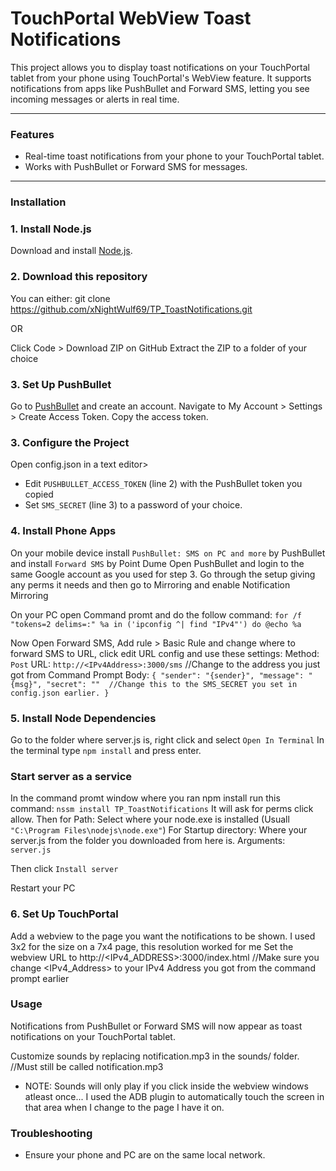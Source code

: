 # TouchPortal WebView Toast Notifications

This project allows you to display toast notifications on your TouchPortal tablet from your phone using TouchPortal's WebView feature. It supports notifications from apps like PushBullet and Forward SMS, letting you see incoming messages or alerts in real time.

---

### Features

- Real-time toast notifications from your phone to your TouchPortal tablet.
- Works with PushBullet or Forward SMS for messages.

---

### Installation

### 1. Install Node.js
Download and install [Node.js](https://nodejs.org/).

### 2. Download this repository
You can either:
   git clone https://github.com/xNightWulf69/TP_ToastNotifications.git

OR

   Click Code > Download ZIP on GitHub
   Extract the ZIP to a folder of your choice

### 3. Set Up PushBullet
Go to [PushBullet](https://www.pushbullet.com) and create an account.
Navigate to My Account > Settings > Create Access Token.
Copy the access token.

### 3. Configure the Project
Open config.json in a text editor>
- Edit `PUSHBULLET_ACCESS_TOKEN` (line 2) with the PushBullet token you copied
- Set `SMS_SECRET` (line 3) to a password of your choice.

### 4. Install Phone Apps
On your mobile device install `PushBullet: SMS on PC and more` by PushBullet and install `Forward SMS` by Point Dume
Open PushBullet and login to the same Google account as you used for step 3.
Go through the setup giving any perms it needs and then go to Mirroring and enable Notification Mirroring

On your PC open Command promt and do the follow command: `for /f "tokens=2 delims=:" %a in ('ipconfig ^| find "IPv4"') do @echo %a`

Now Open Forward SMS, Add rule > Basic Rule and change where to forward SMS to URL, click edit URL config and use these settings:
    Method: `Post`
    URL: `http://<IPv4Address>:3000/sms` //Change <IPv4Address> to the address you just got from Command Prompt
    Body:
`{
"sender": "{sender}",
"message": "{msg}",
"secret": ""  //Change this to the SMS_SECRET you set in config.json earlier.
}`

### 5. Install Node Dependencies
Go to the folder where server.js is, right click and select `Open In Terminal`
In the terminal type `npm install` and press enter.

### Start server as a service
In the command promt window where you ran npm install run this command: `nssm install TP_ToastNotifications`
It will ask for perms click allow.
Then for Path: Select where your node.exe is installed (Usuall `"C:\Program Files\nodejs\node.exe"`)
For Startup directory: Where your server.js from the folder you downloaded from here is.
Arguments: `server.js`

Then click `Install server`

Restart your PC

### 6. Set Up TouchPortal
Add a webview to the page you want the notifications to be shown.
I used 3x2 for the size on a 7x4 page, this resolution worked for me
Set the webview URL to http://<IPv4_ADDRESS>:3000/index.html //Make sure you change <IPv4_Address> to your IPv4 Address you got from the command prompt earlier

### Usage

Notifications from PushBullet or Forward SMS will now appear as toast notifications on your TouchPortal tablet.

Customize sounds by replacing notification.mp3 in the sounds/ folder. //Must still be called notification.mp3
 - NOTE: Sounds will only play if you click inside the webview windows atleast once... I used the ADB plugin to automatically touch the screen in that area when I change to the page I have it on.

### Troubleshooting
- Ensure your phone and PC are on the same local network.
